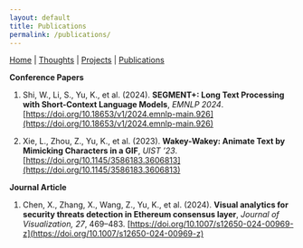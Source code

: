 ```yaml
---
layout: default
title: Publications
permalink: /publications/
---
```


[Home](/) | [Thoughts](/thoughts/) | [Projects](/projects/) | [Publications](/publications/)

**Conference Papers**  

1. Shi, W., Li, S., Yu, K., et al. (2024). **SEGMENT+: Long Text Processing with Short-Context Language Models**, _EMNLP 2024_. [https://doi.org/10.18653/v1/2024.emnlp-main.926](https://doi.org/10.18653/v1/2024.emnlp-main.926)  

2. Xie, L., Zhou, Z., Yu, K., et al. (2023). **Wakey-Wakey: Animate Text by Mimicking Characters in a GIF**, _UIST ’23_. [https://doi.org/10.1145/3586183.3606813](https://doi.org/10.1145/3586183.3606813)  

**Journal Article**  

1. Chen, X., Zhang, X., Wang, Z., Yu, K., et al. (2024). **Visual analytics for security threats detection in Ethereum consensus layer**, _Journal of Visualization, 27_, 469–483. [https://doi.org/10.1007/s12650-024-00969-z](https://doi.org/10.1007/s12650-024-00969-z)